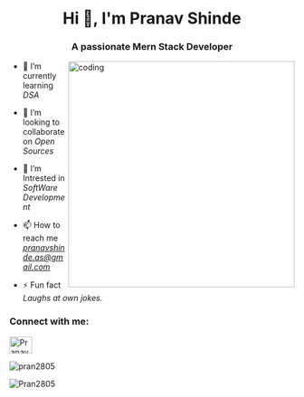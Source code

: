 <h1 align="center">Hi 👋, I'm Pranav Shinde</h1>
<h3 align="center">A passionate Mern Stack Developer</h3>
<img align="right" alt="coding" width="400" src="https://camo.githubusercontent.com/74b1705aa2dafc4ce3d68a181769b79d28eb347c4aa8946e2997a2908a29281f/68747470733a2f2f6d69726f2e6d656469756d2e636f6d2f6d61782f313237322f312a5a53566d57476363317765454e6230536861775778772e676966">



- 🌱 I’m currently learning *DSA*

- 👯 I’m looking to collaborate on *Open Sources*

- 🤝 I’m Intrested in *SoftWare Development*

- 📫 How to reach me *pranavshinde.as@gmail.com*

- ⚡ Fun fact *Laughs at own jokes.*

<h3 align="left">Connect with me:</h3>
<p align="left">
<a href="https://www.linkedin.com/in/pranav-shinde-224508276/" target="blank"><img align="center" src="https://commons.wikimedia.org/wiki/File:LinkedIn_logo_initials.png" alt="Pranav Shinde" height="30" width="40" /></a>


<p><img align="center" src="https://github-readme-stats.vercel.app/api/top-langs?username=pran2805&show_icons=true&locale=en&layout=compact" alt="pran2805" /></p>

<p><img align="center" src="https://github-readme-streak-stats.herokuapp.com/?user=pran2805" alt="Pran2805" /></p>